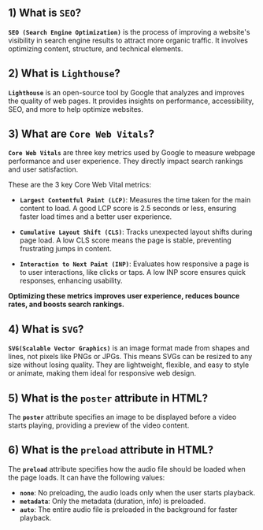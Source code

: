 ## 1) What is `SEO`?

**`SEO (Search Engine Optimization)`** is the process of improving a website's visibility in search engine results to attract more organic traffic. It involves optimizing content, structure, and technical elements.

## 2) What is `Lighthouse`?

**`Lighthouse`** is an open-source tool by Google that analyzes and improves the quality of web pages. It provides insights on performance, accessibility, SEO, and more to help optimize websites.

## 3) What are `Core Web Vitals`?

**`Core Web Vitals`** are three key metrics used by Google to measure webpage performance and user experience. They directly impact search rankings and user satisfaction.

These are the 3 key Core Web Vital metrics:

- **`Largest Contentful Paint (LCP)`**: Measures the time taken for the main content to load. A good LCP score is 2.5 seconds or less, ensuring faster load times and a better user experience.

- **`Cumulative Layout Shift (CLS)`**: Tracks unexpected layout shifts during page load. A low CLS score means the page is stable, preventing frustrating jumps in content.

- **`Interaction to Next Paint (INP)`**: Evaluates how responsive a page is to user interactions, like clicks or taps. A low INP score ensures quick responses, enhancing usability.

**Optimizing these metrics improves user experience, reduces bounce rates, and boosts search rankings.**

## 4) What is `SVG`?

**`SVG(Scalable Vector Graphics)`** is an image format made from shapes and lines, not pixels like PNGs or JPGs. This means SVGs can be resized to any size without losing quality. They are lightweight, flexible, and easy to style or animate, making them ideal for responsive web design.

## 5) What is the `poster` attribute in HTML?

The **`poster`** attribute specifies an image to be displayed before a video starts playing, providing a preview of the video content.

## 6) What is the `preload` attribute in HTML?

The **`preload`** attribute specifies how the audio file should be loaded when the page loads. It can have the following values:

- **`none`**: No preloading, the audio loads only when the user starts playback.
- **`metadata`**: Only the metadata (duration, info) is preloaded.
- **`auto`**: The entire audio file is preloaded in the background for faster playback.
